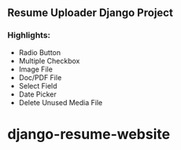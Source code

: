 ## Resume Uploader Django Project

### Highlights:
* Radio Button
* Multiple Checkbox
* Image File
* Doc/PDF File
* Select Field
* Date Picker
* Delete Unused Media File
# django-resume-website
